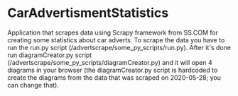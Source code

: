 # CarAdvertismentStatistics

Application that scrapes data using Scrapy framework from SS.COM for creating some statistics about car adverts. To scrape the data you have to run the run.py script (/advertscrape/some_py_scripts/run.py). After it's done run diagramCreator.py script (/advertscrape/some_py_scripts/diagramCreator.py) and it will open 4 diagrams in your browser (the diagramCreator.py script is hardcoded to create the diagrams from the data that was scraped on 2020-05-28; you can change that).
